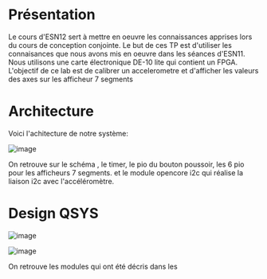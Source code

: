 # Présentation

Le cours d'ESN12 sert à mettre en oeuvre les connaissances apprises lors du cours de conception conjointe. Le but de ces TP est d'utiliser les connaisances que nous avons mis en oeuvre dans les séances d'ESN11. Nous utilisons une carte électronique DE-10 lite qui contient un FPGA. L'objectif de ce lab est de calibrer un accelerometre et d'afficher les valeurs des axes sur les afficheur 7 segments

# Architecture

Voici l'achitecture de notre système:

![image](https://github.com/ESN2024/lacheze_lab3/assets/147801348/b8ac8a19-1bbb-4cab-859f-7cf837ef9eb5)

On retrouve sur le schéma , le timer, le pio du bouton poussoir, les 6 pio pour les afficheurs 7 segments. et le module opencore i2c qui réalise la liaison i2c avec l'accéléromètre.

# Design QSYS

![image](https://github.com/ESN2024/lacheze_lab3/assets/147801348/ad7728c9-82ad-4e38-8cd0-933c9af97026)

![image](https://github.com/ESN2024/lacheze_lab3/assets/147801348/983660cb-4258-484b-9a73-0cbda56b122d)

On retrouve les modules qui ont été décris dans les 
